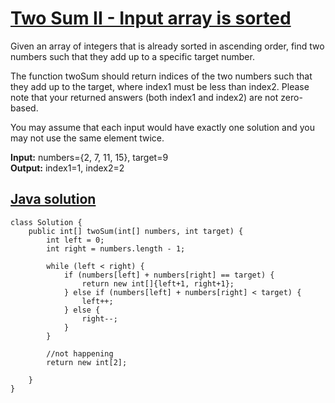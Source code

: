 # [Two Sum II - Input array is sorted](https://leetcode.com/problems/two-sum-ii-input-array-is-sorted/description/)

Given an array of integers that is already sorted in ascending order, find two numbers such that they add up to a specific target number.

The function twoSum should return indices of the two numbers such that they add up to the target, where index1 must be less than index2. Please note that your returned answers (both index1 and index2) are not zero-based.

You may assume that each input would have exactly one solution and you may not use the same element twice.

**Input:** numbers={2, 7, 11, 15}, target=9  
**Output:** index1=1, index2=2

## [Java solution](https://leetcode.com/submissions/detail/146987798/)
```
class Solution {
    public int[] twoSum(int[] numbers, int target) {
        int left = 0;
        int right = numbers.length - 1;
        
        while (left < right) {
            if (numbers[left] + numbers[right] == target) {
                return new int[]{left+1, right+1};
            } else if (numbers[left] + numbers[right] < target) {
                left++;
            } else {
                right--;
            }
        }
        
        //not happening
        return new int[2];
        
    }
}
```

